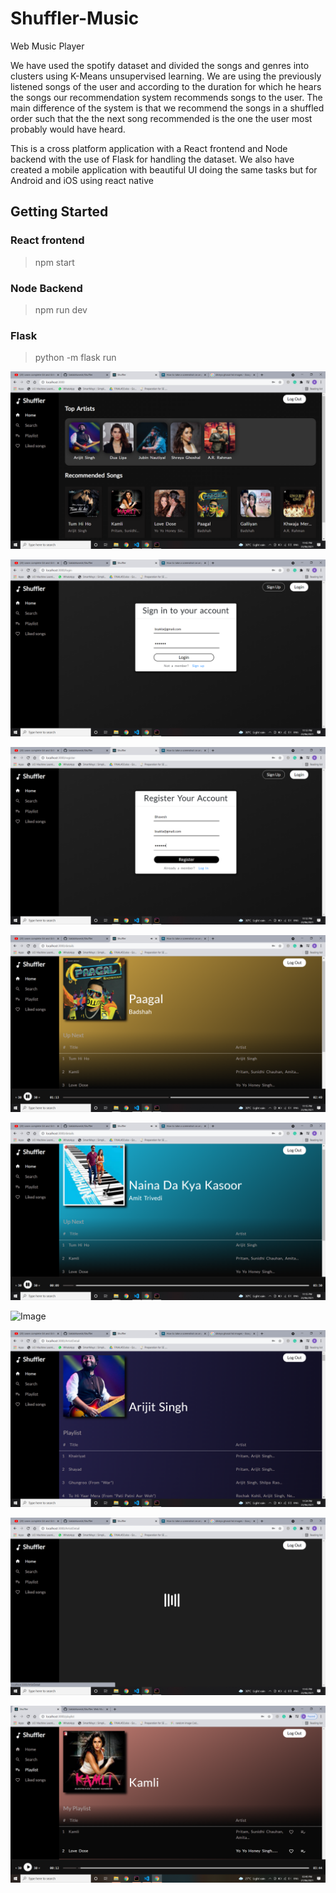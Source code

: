 # Shuffler-Music
Web Music Player

We have used the spotify dataset and divided the songs and genres into clusters using K-Means unsupervised learning. We are using the previously listened songs of the user and according to the duration for which he hears the songs our recommendation system recommends songs to the user.
The main difference of the system is that we recommend the songs in a shuffled order such that the the next song recommended is the one the user most probably would have heard.

This is a cross platform application with a React frontend and Node backend with the use of Flask for handling the dataset. We also have created a mobile application with beautiful UI doing the same tasks but for Android and iOS using react native


## Getting Started

### React frontend

> npm start

### Node Backend

> npm run dev

### Flask 

> python -m flask run


![Image ](https://github.com/chintan-27/Shuffler-Music/blob/main/Client/public/Screenshots/home.png)

![Image ](https://github.com/chintan-27/Shuffler-Music/blob/main/Client/public/Screenshots/login.png)

![Image ](https://github.com/chintan-27/Shuffler-Music/blob/main/Client/public/Screenshots/register.png)

![Image ](https://github.com/chintan-27/Shuffler-Music/blob/main/Client/public/Screenshots/song1.png)

![Image ](https://github.com/chintan-27/Shuffler-Music/blob/main/Client/public/Screenshots/song2.png)

![Image ](https://github.com/chintan-27/Shuffler-Music/blob/main/Client/public/Screenshots/son3.png)

![Image ](https://github.com/chintan-27/Shuffler-Music/blob/main/Client/public/Screenshots/arijit.png)

![Image ](https://github.com/chintan-27/Shuffler-Music/blob/main/Client/public/Screenshots/loader.png)

![Image ](https://github.com/chintan-27/Shuffler-Music/blob/main/Client/public/Screenshots/Screenshot%20(33).png)
